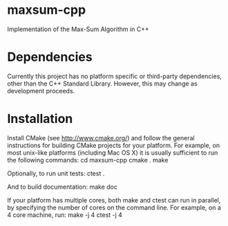 maxsum-cpp
==========

Implementation of the Max-Sum Algorithm in C++

Dependencies
============
Currently this project has no platform specific or third-party dependencies, other than the C++ Standard Library.
However, this may change as development proceeds.

Installation
============
Install CMake (see http://www.cmake.org/) and follow the general instructions for building CMake projects for your platform.
For example, on most unix-like platforms (including Mac OS X) it is usually sufficient to run the following commands:
    cd maxsum-cpp
    cmake .
    make

Optionally, to run unit tests:
    ctest .

And to build documentation:
    make doc

If your platform has multiple cores, both make and ctest can run in parallel, by specifying the number of cores on the command line.
For example, on a 4 core machine, run:
    make -j 4
    ctest -j 4
